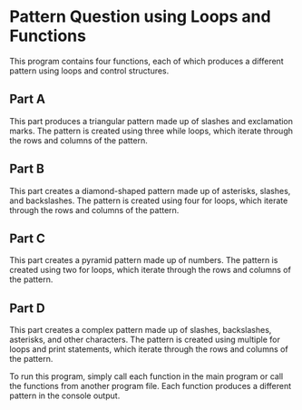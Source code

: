 # Pattern Question using Loops and Functions

This program contains four functions, each of which produces a different pattern using loops and control structures.

## Part A

This part produces a triangular pattern made up of slashes and exclamation marks. The pattern is created using three while loops, which iterate through the rows and columns of the pattern.

## Part B

This part creates a diamond-shaped pattern made up of asterisks, slashes, and backslashes. The pattern is created using four for loops, which iterate through the rows and columns of the pattern.

## Part C

This part creates a pyramid pattern made up of numbers. The pattern is created using two for loops, which iterate through the rows and columns of the pattern.

## Part D

This part creates a complex pattern made up of slashes, backslashes, asterisks, and other characters. The pattern is created using multiple for loops and print statements, which iterate through the rows and columns of the pattern.

To run this program, simply call each function in the main program or call the functions from another program file. Each function produces a different pattern in the console output.

